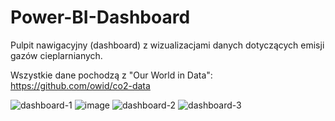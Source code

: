 # Power-BI-Dashboard

Pulpit nawigacyjny (dashboard) z wizualizacjami danych dotyczących emisji gazów cieplarnianych.

Wszystkie dane pochodzą z "Our World in Data": https://github.com/owid/co2-data

![dashboard-1](https://user-images.githubusercontent.com/45266505/142074070-4f3d5eec-7177-49b8-9e89-0b85af793785.png)
![image](https://user-images.githubusercontent.com/45266505/170010415-2db25f14-8f25-4d70-98f0-5d8d8941223f.png)
![dashboard-2](https://user-images.githubusercontent.com/45266505/142074754-3b6e7ce6-5b03-4446-8d92-4c97ba567b45.png)
![dashboard-3](https://user-images.githubusercontent.com/45266505/142074767-e93ae02e-3e1b-4a91-81ba-f4e6ffe94adf.png)
